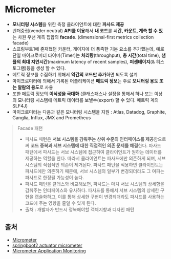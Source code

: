 # Micrometer

- **모니터링 시스템**을 위한 측정 클라이언트에 대한 **파사드 제공**
- 벤더중립(vender neutral) **API를 이용**해서 **내 코드**를 **시간, 카운트, 계측 할 수 있**는 차원 우선 계측 집합의 **facade**. (dimensional-first metrics collection facade)
- 스프링부트1에 존재했던 카운터, 게이지에 더 풍족한 기본 요소를 추가했는데, 예로 단일 마이크로미터 타이머(Timer)는 **처리량**(throughput), **총 시간**(total time), **샘플의 최대 지연시간**(maximum latency of recent samples), **퍼센테이지**(& 히스토그램)등을 생성 할 수 있다.
- 메트릭 정보를 수집하기 위해서 **약간의 코드만 추가**하면 되도록 설계
- 마이크로미터에 의해서 기록된 어플리케이션 **메트릭 정보**는 주로 **모니터링 용도 또는 알람의 용도**로 사용
- 또한 메트릭 정보의 **이식성을 극대화** (클래스패스나 설정을 통해서 하나 또는 이상의 모니터링 시스템에 메트릭 데이터를 보낼수(export) 할 수 있다. 메트릭 계의 SLF4J)
- 마이크로미터는 다음과 같은 모니터링 시스템을 지원 : Atlas, Datadog, Graphite, Ganglia, Influx, JMX and Prometheus

> Facade 패턴
>
> - 파사드 패턴은 **서브 시스템을 감춰주는 상위 수준의 인터페이스를 제공**함으로써 **코드 중복과 서브 시스템에 대한 직접적인 의존 문제를 해결**한다. 파사드 패턴에서 파사드는 서브 시스템에 접근하여 클라이언트가 원하는 데이터를 제공하는 역할을 한다. 따라서 클라이언트는 파사드에만 의존하게 되며, 서브 시스템의 직접적인 의존이 제거된다. 파사드 패턴을 적용하면 클라이언트는 파사드에만 의존하기 때문에, 서브 시스템의 일부가 변경되더라도 그 여파는 파사드로 한정될 가능성이 높다.
> - 파사드 패턴을 클래스와 비교해보면, 파사드는 마치 서브 시스템의 상세함을 감춰주는 인터페이스와 유사하다. 파사드를 통해서 서브 시스템의 상세한 구현을 캡슐화하고, 이를 통해 상세한 구현이 변경되더라도 파사드를 사용하는 코드에 주는 영향을 줄일 수 있게 된다.
> - 출처 : 개발자가 반드시 정복해야할 객체지향과 디자인 패턴

## 출처

- [Micrometer](https://gunju-ko.github.io/monitoring/2018/06/30/Micrometer.html)
- [springboot2 actuator micrometer](https://bistros.tistory.com/142)
- [Micrometer Application Monitoring](https://micrometer.io/)

